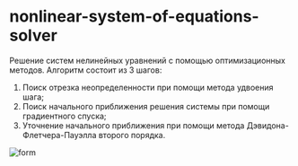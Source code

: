 # nonlinear-system-of-equations-solver
Решение систем нелинейных уравнений с помощью оптимизационных методов.
Алгоритм состоит из 3 шагов:
1) Поиск отрезка неопределенности при помощи метода удвоения шага;
2) Поиск начального приближения решения системы при помощи градиентного спуска;
3) Уточнение начального приближения при помощи метода Дэвидона-Флетчера-Пауэлла второго порядка.

![form](https://user-images.githubusercontent.com/68281687/126005612-a0dce600-e4dd-48c8-8551-c9d5ecbe8925.jpg)
